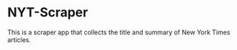 # NYT-Scraper
This is a scraper app that collects the title and summary of New York Times articles.
